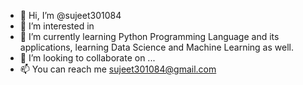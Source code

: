 - 👋 Hi, I’m @sujeet301084
- 👀 I’m interested in 
- 🌱 I’m currently learning Python Programming Language and its applications, learning Data Science and Machine Learning as well.
- 💞️ I’m looking to collaborate on ...
- 📫 You can reach me sujeet301084@gmail.com

<!---
sujeet301084/sujeet301084 is a ✨ special ✨ repository because its `README.md` (this file) appears on your GitHub profile.
You can click the Preview link to take a look at your changes.
--->
